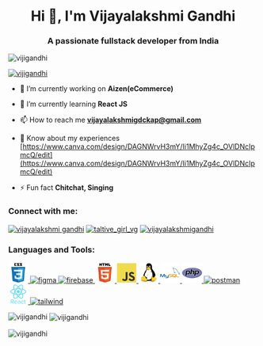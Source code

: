 <h1 align="center">Hi 👋, I'm Vijayalakshmi Gandhi</h1>
<h3 align="center">A passionate fullstack developer from India</h3>

<p align="left"> <img src="https://komarev.com/ghpvc/?username=vijigandhi&label=Profile%20views&color=0e75b6&style=flat" alt="vijigandhi" /> </p>

<p align="left"> <a href="https://github.com/ryo-ma/github-profile-trophy"><img src="https://github-profile-trophy.vercel.app/?username=vijigandhi" alt="vijigandhi" /></a> </p>

- 🔭 I’m currently working on **Aizen(eCommerce)**

- 🌱 I’m currently learning **React JS**

- 📫 How to reach me **vijayalakshmigdckap@gmail.com**

- 📄 Know about my experiences [https://www.canva.com/design/DAGNWrvH3mY/Ii1MhyZg4c_OVlDNcIpmcQ/edit](https://www.canva.com/design/DAGNWrvH3mY/Ii1MhyZg4c_OVlDNcIpmcQ/edit)

- ⚡ Fun fact **Chitchat, Singing**

<h3 align="left">Connect with me:</h3>
<p align="left">
<a href="https://linkedin.com/in/vijayalakshmi gandhi" target="blank"><img align="center" src="https://raw.githubusercontent.com/rahuldkjain/github-profile-readme-generator/master/src/images/icons/Social/linked-in-alt.svg" alt="vijayalakshmi gandhi" height="30" width="40" /></a>
<a href="https://instagram.com/taltive_girl_vg" target="blank"><img align="center" src="https://raw.githubusercontent.com/rahuldkjain/github-profile-readme-generator/master/src/images/icons/Social/instagram.svg" alt="taltive_girl_vg" height="30" width="40" /></a>
<a href="https://www.leetcode.com/vijayalakshmigandhi" target="blank"><img align="center" src="https://raw.githubusercontent.com/rahuldkjain/github-profile-readme-generator/master/src/images/icons/Social/leet-code.svg" alt="vijayalakshmigandhi" height="30" width="40" /></a>
</p>

<h3 align="left">Languages and Tools:</h3>
<p align="left"> <a href="https://www.w3schools.com/css/" target="_blank" rel="noreferrer"> <img src="https://raw.githubusercontent.com/devicons/devicon/master/icons/css3/css3-original-wordmark.svg" alt="css3" width="40" height="40"/> </a> <a href="https://www.figma.com/" target="_blank" rel="noreferrer"> <img src="https://www.vectorlogo.zone/logos/figma/figma-icon.svg" alt="figma" width="40" height="40"/> </a> <a href="https://firebase.google.com/" target="_blank" rel="noreferrer"> <img src="https://www.vectorlogo.zone/logos/firebase/firebase-icon.svg" alt="firebase" width="40" height="40"/> </a> <a href="https://www.w3.org/html/" target="_blank" rel="noreferrer"> <img src="https://raw.githubusercontent.com/devicons/devicon/master/icons/html5/html5-original-wordmark.svg" alt="html5" width="40" height="40"/> </a> <a href="https://developer.mozilla.org/en-US/docs/Web/JavaScript" target="_blank" rel="noreferrer"> <img src="https://raw.githubusercontent.com/devicons/devicon/master/icons/javascript/javascript-original.svg" alt="javascript" width="40" height="40"/> </a> <a href="https://www.linux.org/" target="_blank" rel="noreferrer"> <img src="https://raw.githubusercontent.com/devicons/devicon/master/icons/linux/linux-original.svg" alt="linux" width="40" height="40"/> </a> <a href="https://www.mysql.com/" target="_blank" rel="noreferrer"> <img src="https://raw.githubusercontent.com/devicons/devicon/master/icons/mysql/mysql-original-wordmark.svg" alt="mysql" width="40" height="40"/> </a>  <a href="https://www.php.net" target="_blank" rel="noreferrer"> <img src="https://raw.githubusercontent.com/devicons/devicon/master/icons/php/php-original.svg" alt="php" width="40" height="40"/> </a> <a href="https://postman.com" target="_blank" rel="noreferrer"> <img src="https://www.vectorlogo.zone/logos/getpostman/getpostman-icon.svg" alt="postman" width="40" height="40"/> </a> <a href="https://reactjs.org/" target="_blank" rel="noreferrer"> <img src="https://raw.githubusercontent.com/devicons/devicon/master/icons/react/react-original-wordmark.svg" alt="react" width="40" height="40"/> </a> <a href="https://tailwindcss.com/" target="_blank" rel="noreferrer"> <img src="https://www.vectorlogo.zone/logos/tailwindcss/tailwindcss-icon.svg" alt="tailwind" width="40" height="40"/> </a> </p>

<p><img align="left" src="https://github-readme-stats.vercel.app/api/top-langs?username=vijigandhi&show_icons=true&locale=en&layout=compact" alt="vijigandhi" /></p>

<p>&nbsp;<img align="center" src="https://github-readme-stats.vercel.app/api?username=vijigandhi&show_icons=true&locale=en" alt="vijigandhi" /></p>

<p><img align="center" src="https://github-readme-streak-stats.herokuapp.com/?user=vijigandhi&" alt="vijigandhi" /></p>
